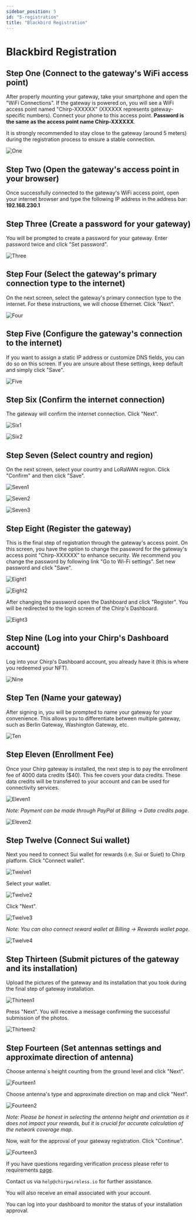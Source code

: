 ```yaml
---
sidebar_position: 5
id: "5-registration"
title: "Blackbird Registration"
---
```


# Blackbird Registration

## Step One (Connect to the gateway's WiFi access point)

After properly mounting your gateway, take your smartphone and open the "WiFi Connections". If the gateway is powered on, you will see a WiFi access point named "Chirp-XXXXXX" (XXXXXX represents gateway-specific numbers). Connect your phone to this access point. **Password is the same as the access point name Chirp-XXXXXX**.

It is strongly recommended to stay close to the gateway (around 5 meters) during the registration process to ensure a stable connection.

![One](registration/1.jpg)

## Step Two (Open the gateway's access point in your browser)

Once successfully connected to the gateway's WiFi access point, open your internet browser and type the following IP address in the address bar: **192.168.230.1**

## Step Three (Create a password for your gateway)

You will be prompted to create a password for your gateway. Enter password twice and click "Set password".

![Three](registration/1.png)

## Step Four (Select the gateway's primary connection type to the internet)

On the next screen, select the gateway's primary connection type to the internet. For these instructions, we will choose Ethernet. Click "Next".

![Four](registration/2.png)

## Step Five (Configure the gateway's connection to the internet)

If you want to assign a static IP address or customize DNS fields, you can do so on this screen. If you are unsure about these settings, keep default and simply click "Save".

![Five](registration/3.png)

## Step Six (Confirm the internet connection)

The gateway will confirm the internet connection. Click "Next".

![Six1](registration/4.png)

![Six2](registration/5.png)

## Step Seven (Select country and region)

On the next screen, select your country and LoRaWAN region. Click "Confirm" and then click "Save".

![Seven1](registration/6.png)

![Seven2](registration/7.png)

![Seven3](registration/8.png)

## Step Eight (Register the gateway)

This is the final step of registration through the gateway's access point. On this screen, you have the option to change the password for the gateway's access point "Chirp-XXXXXX" to enhance security. We recommend you change the password by following link "Go to Wi-Fi settings". Set new password and click "Save".

![Eight1](registration/9.png)

![Eight2](registration/9-2.png)

After changing the password open the Dashboard and click "Register". You will be redirected to the login screen of the Chirp's Dashboard.

![Eight3](registration/10.png)

## Step Nine (Log into your Chirp's Dashboard account)​

Log into your Chirp's Dashboard account, you already have it (this is where you redeemed your NFT).

![Nine](registration/11-1.png)

## Step Ten (Name your gateway)

After signing in, you will be prompted to name your gateway for your convenience. This allows you to differentiate between multiple gateway, such as Berlin Gateway, Washington Gateway, etc.

![Ten](registration/11-2.png)

## Step Eleven (Enrollment Fee)

Once your Chirp gateway is installed, the next step is to pay the enrollment fee of 4000 data credits ($40). This fee covers your data credits. These data credits will be transferred to your account and can be used for connectivity services.

![Eleven1](registration/12-1.png)

_Note: Payment can be made through PayPal at Billing -> Data credits page._

![Eleven2](registration/12-2.png)

## Step Twelve (Connect Sui wallet)

Next you need to connect Sui wallet for rewards (i.e. Sui or Suiet) to Chirp platform. Click "Connect wallet".

![Twelve1](registration/12_3.png)

Select your wallet.

![Twelve2](registration/12_4.png)

Click "Next".

![Twelve3](registration/12_5.png)

_Note: You can also connect reward wallet at Billing -> Rewards wallet page._

![Twelve4](registration/12_6.png)

## Step Thirteen (Submit pictures of the gateway and its installation)

Upload the pictures of the gateway and its installation that you took during the final step of gateway installation.

![Thirteen1](registration/13.png)

Press "Next". You will receive a message confirming the successful submission of the photos.

![Thirteen2](registration/14.png)

## Step Fourteen (Set antennas settings and approximate direction of antenna)

Choose antenna`s height counting from the ground level and click "Next".

![Fourteen1](registration/15.png)

Choose antenna's type and approximate direction on map and click "Next".

![Fourteen2](registration/16.png)

_Note: Please be honest in selecting the antenna height and orientation as it does not impact your rewards, but it is crucial for accurate calculation of the network coverage map._

Now, wait for the approval of your gateway registration. Click "Continue".

![Fourteen3](registration/17.png)

If you have questions regarding verification process please refer to requirements [page](verification).

Contact us via `help@chirpwireless.io` for further assistance.

You will also receive an email associated with your account.

You can log into your dashboard to monitor the status of your installation approval.
